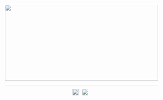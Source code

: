 <div width="100%">
    <img width="100%" height="250px" src="https://media.giphy.com/media/0kM0R1Kpyd8O12KdqM/giphy.gif" />
  </div>
  
  <hr>
  
 <p align="center">
    <a href="https://dribbble.com/LearnSleepRepeat"><img height="20px" width="20px" src="https://github.com/shivdon/shivdon/edit/master/images/dribbble.png" alt="dribbble" /></a>&nbsp;&nbsp;
     <a href="https://ecommerce-world.netlify.app"><img height="20px" width="20px" src="https://github.com/shivdon/shivdon/edit/master/images/world-wide-web.png" alt="dribbble" /></a>&nbsp;&nbsp;
 </p>

